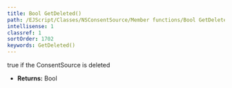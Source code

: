 ```yaml
---
title: Bool GetDeleted()
path: /EJScript/Classes/NSConsentSource/Member functions/Bool GetDeleted()
intellisense: 1
classref: 1
sortOrder: 1702
keywords: GetDeleted()
---
```



true if the ConsentSource is deleted



* **Returns:** Bool


